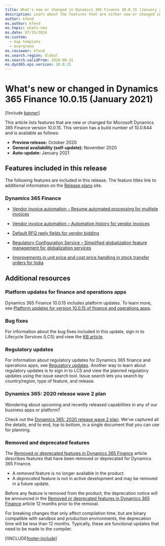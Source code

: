 ```yaml
---
title: What's new or changed in Dynamics 365 Finance 10.0.15 (January 2021)
description: Learn about the features that are either new or changed in the Dynamics 365 Finance version 10.0.15 preview release released in January 2021.
author: kfend
ms.author: kfend
ms.topic: whats-new
ms.date: 07/15/2024
ms.custom:
  - bap-template
  - evergreen
ms.reviewer: kfend
ms.search.region: Global
ms.search.validFrom: 2020-08-31
ms.dyn365.ops.version: 10.0.15
---
```


# What's new or changed in Dynamics 365 Finance 10.0.15 (January 2021)

[!include [banner](../includes/banner.md)]

This article lists features that are new or changed for Microsoft Dynamics 365 Finance version 10.0.15. This version has a build number of 10.0.644 and is available as follows:

- **Preview release:** October 2020
- **General availability (self-update):** November 2020
- **Auto-update:** January 2021

## Features included in this release
The following features are included in this release. The feature titles link to additional information on the [Release plans](/dynamics365/release-plans/) site. 

### Dynamics 365 Finance
 - [Vendor invoice automation – Resume automated processing for multiple invoices](/dynamics365-release-plan/2020wave2/finance-operations/dynamics365-finance/vendor-invoice-automation-resume-automated-processing-multiple-invoices)
 - [Vendor invoice automation – Automation history for vendor invoices](/dynamics365-release-plan/2020wave2/finance-operations/dynamics365-finance/vendor-invoice-automation-enhanced-historical-information-experience-vendor-invoices)
- [Default RFQ reply fields for vendor bidding](/dynamics365-release-plan/2020wave2/finance-operations/dynamics365-supply-chain-management/default-rfq-reply-fields-for-vendor-bidding)
 - [Regulatory Configuration Service – Simplified globalization feature management for globalization services](/dynamics365-release-plan/2020wave2/finance-operations/dynamics365-finance/regulatory-configuration-service-simplified-globalization-feature-management-globalization-services)
 
 - [Improvements in unit price and cost price handling in stock transfer orders for India](/dynamics365-release-plan/2020wave2/finance-operations/dynamics365-finance/improvements-unit-price-cost-price-handling-stock-transfer-orders-india)


## Additional resources

### Platform updates for finance and operations apps
Dynamics 365 Finance 10.0.15 includes platform updates. To learn more, see [Platform updates for version 10.0.15 of finance and operations apps](../../fin-ops-core/dev-itpro/get-started/whats-new-platform-updates-10-0-15.md). 

### Bug fixes 
For information about the bug fixes included in this update, sign in to Lifecycle Services (LCS) and view the [KB article](https://nam06.safelinks.protection.outlook.com/?url=https%3A%2F%2Ffix.lcs.dynamics.com%2FIssue%2FDetails%3FbugId%3D514518%26dbType%3D3%26qc%3D8fbe12733a7e1aa197e91fb11530f69fa89b9b39c08d89a19873f755c9430988&data=04%7C01%7CRobert.Schlomann%40microsoft.com%7C495e3dd0cca5452e926008d86bd27166%7C72f988bf86f141af91ab2d7cd011db47%7C1%7C0%7C637377898874725396%7CUnknown%7CTWFpbGZsb3d8eyJWIjoiMC4wLjAwMDAiLCJQIjoiV2luMzIiLCJBTiI6Ik1haWwiLCJXVCI6Mn0%3D%7C1000&sdata=m0cXPouayEKK9zv2s5JK45EPxPucQHLG9cOtmY8uxv4%3D&reserved=0).

### Regulatory updates
For information about regulatory updates for Dynamics 365 finance and operations apps, see [Regulatory updates](../localizations/global/regulatory-updates.md). Another way to learn about regulatory updates is to sign in to LCS and view the planned regulatory updates using the issue search tool. Issue search lets you search by country/region, type of feature, and release. 

### Dynamics 365: 2020 release wave 2 plan

Wondering about upcoming and recently released capabilities in any of our business apps or platform?

Check out the [Dynamics 365: 2020 release wave 2 plan](/dynamics365-release-plan/2020wave2/). We've captured all the details, end to end, top to bottom, in a single document that you can use for planning.
### Removed and deprecated features

The [Removed or deprecated features in Dynamics 365 Finance](../get-started/removed-deprecated-features-finance.md) article describes features that have been removed or deprecated for Dynamics 365 Finance.

- A *removed* feature is no longer available in the product.
- A *deprecated* feature is not in active development and may be removed in a future update.

Before any feature is removed from the product, the deprecation notice will be announced in the [Removed or deprecated features in Dynamics 365 Finance](../get-started/removed-deprecated-features-finance.md) article 12 months prior to the removal.

For breaking changes that only affect compilation time, but are binary compatible with sandbox and production environments, the deprecation time will be less than 12 months. Typically, these are functional updates that need to be made to the compiler.


[!INCLUDE[footer-include](../../includes/footer-banner.md)]

